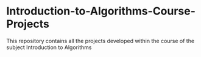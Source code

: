 # Introduction-to-Algorithms-Course-Projects
This repository contains all the projects developed within the course of the subject Introduction to Algorithms
